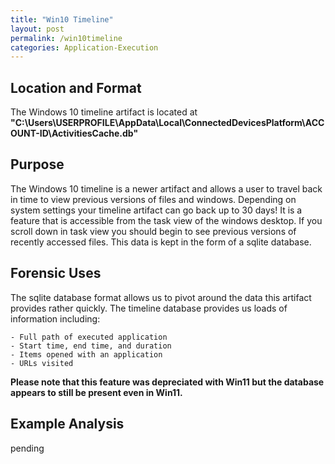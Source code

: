 ```yaml
---
title: "Win10 Timeline"
layout: post
permalink: /win10timeline
categories: Application-Execution
---
```

## Location and Format

The Windows 10 timeline artifact is located at **"C:\Users\USERPROFILE\AppData\Local\ConnectedDevicesPlatform\ACCOUNT-ID\ActivitiesCache.db"**

## Purpose

The Windows 10 timeline is a newer artifact and allows a user to travel back in time to view previous versions of files and windows. Depending on system settings your timeline artifact can go back up to 30 days! It is a feature that is accessible from the task view of the windows desktop. If you scroll down in task view you should begin to see previous versions of recently accessed files. This data is kept in the form of a sqlite database.

## Forensic Uses

The sqlite database format allows us to pivot around the data this artifact provides rather quickly. The timeline database provides us loads of information including:

    - Full path of executed application
    - Start time, end time, and duration
    - Items opened with an application
    - URLs visited 

**Please note that this feature was depreciated with Win11 but the database appears to still be present even in Win11.**

## Example Analysis

pending